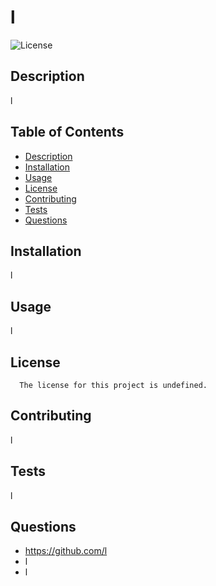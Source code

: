 # l
  ![License](https://img.shields.io/badge/License-undefined.0-blue.svg)
      

  ## Description
  l

  ## Table of Contents
  * [Description](#description)
  * [Installation](#installation)
  * [Usage](#usage)
  * [License](#license)
  * [Contributing](#contributing)
  * [Tests](#tests)
  * [Questions](#questions)

  ## Installation
  l

  ## Usage
  l

  ## License
      The license for this project is undefined.

  ## Contributing
  l

  ## Tests
  l

  ## Questions
  * https://github.com/l
  * l
  * l

